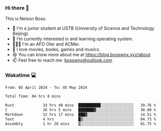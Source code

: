 ### Hi there 👋

<!--
**bosswnx/bosswnx** is a ✨ _special_ ✨ repository because its `README.md` (this file) appears on your GitHub profile.

Here are some ideas to get you started:

- 🔭 I’m currently working on ...
- 🌱 I’m currently learning ...
- 👯 I’m looking to collaborate on ...
- 🤔 I’m looking for help with ...
- 💬 Ask me about ...
- 📫 How to reach me: ...
- 😄 Pronouns: ...
- ⚡ Fun fact: ...
-->

This is Nelson Boss.

- 🏫 I'm a junior student at USTB (University of Sicence and Technology Beijing).
- 🌱 I’m currently interested in and learning operating system.
- 🧑🏻‍💻 I'm an AFO OIer and ACMer.
- 🥰 I love movies, books, games and musics.
- 😄 You can know more about me at https://blog.bosswnx.xyz/about
- 📫 Feel free to reach me: bosswnx@outlook.com

### Wakatime 💻

<!--START_SECTION:waka-->

```txt
From: 05 April 2024 - To: 05 May 2024

Total Time: 84 hrs 8 mins

Rust             33 hrs 40 mins  ██████████░░░░░░░░░░░░░░░   39.76 %
C                26 hrs 5 mins   ███████▓░░░░░░░░░░░░░░░░░   30.80 %
Markdown         12 hrs 17 mins  ███▓░░░░░░░░░░░░░░░░░░░░░   14.51 %
Text             4 hrs           █▒░░░░░░░░░░░░░░░░░░░░░░░   04.73 %
Assembly         1 hr 28 mins    ▒░░░░░░░░░░░░░░░░░░░░░░░░   01.75 %
```

<!--END_SECTION:waka-->
